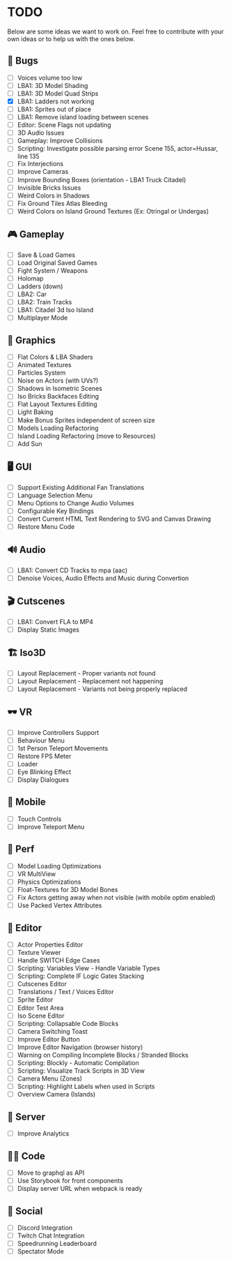 # TODO

Below are some ideas we want to work on. Feel free to contribute with your own ideas or to help us with the ones below.

## 🐛 Bugs
- [ ] Voices volume too low
- [ ] LBA1: 3D Model Shading
- [ ] LBA1: 3D Model Quad Strips
- [x] LBA1: Ladders not working
- [ ] LBA1: Sprites out of place
- [ ] LBA1: Remove island loading between scenes
- [ ] Editor: Scene Flags not updating
- [ ] 3D Audio Issues
- [ ] Gameplay: Improve Collisions
- [ ] Scripting: Investigate possible parsing error Scene 155, actor=Hussar, line 135
- [ ] Fix Interjections
- [ ] Improve Cameras
- [ ] Improve Bounding Boxes (orientation - LBA1 Truck Citadel)
- [ ] Invisible Bricks Issues
- [ ] Weird Colors in Shadows
- [ ] Fix Ground Tiles Atlas Bleeding
- [ ] Weird Colors on Island Ground Textures (Ex: Otringal or Undergas)

## 🎮 Gameplay
- [ ] Save & Load Games
- [ ] Load Original Saved Games
- [ ] Fight System / Weapons
- [ ] Holomap
- [ ] Ladders (down)
- [ ] LBA2: Car
- [ ] LBA2: Train Tracks
- [ ] LBA1: Citadel 3d Iso Island
- [ ] Multiplayer Mode

## 🎨 Graphics
- [ ] Flat Colors & LBA Shaders
- [ ] Animated Textures
- [ ] Particles System
- [ ] Noise on Actors (with UVs?)
- [ ] Shadows in Isometric Scenes
- [ ] Iso Bricks Backfaces Editing
- [ ] Flat Layout Textures Editing
- [ ] Light Baking
- [ ] Make Bonus Sprites independent of screen size
- [ ] Models Loading Refactoring
- [ ] Island Loading Refactoring (move to Resources)
- [ ] Add Sun

## 🖥️ GUI
- [ ] Support Existing Additional Fan Translations
- [ ] Language Selection Menu
- [ ] Menu Options to Change Audio Volumes
- [ ] Configurable Key Bindings
- [ ] Convert Current HTML Text Rendering to SVG and Canvas Drawing
- [ ] Restore Menu Code

## 🔊 Audio
- [ ] LBA1: Convert CD Tracks to mpa (aac)
- [ ] Denoise Voices, Audio Effects and Music during Convertion

## 🎬 Cutscenes
- [ ] LBA1: Convert FLA to MP4
- [ ] Display Static Images

## 🏗️ Iso3D
- [ ] Layout Replacement - Proper variants not found
- [ ] Layout Replacement - Replacement not happening
- [ ] Layout Replacement - Variants not being properly replaced

## 🕶️ VR
- [ ] Improve Controllers Support
- [ ] Behaviour Menu
- [ ] 1st Person Teleport Movements
- [ ] Restore FPS Meter
- [ ] Loader
- [ ] Eye Blinking Effect
- [ ] Display Dialogues

## 📱 Mobile
- [ ] Touch Controls
- [ ] Improve Teleport Menu

## 🚅 Perf
- [ ] Model Loading Optimizations
- [ ] VR MultiView
- [ ] Physics Optimizations
- [ ] Float-Textures for 3D Model Bones
- [ ] Fix Actors getting away when not visible (with mobile optim enabled)
- [ ] Use Packed Vertex Attributes

## 🧰 Editor
- [ ] Actor Properties Editor
- [ ] Texture Viewer
- [ ] Handle SWITCH Edge Cases
- [ ] Scripting: Variables View - Handle Variable Types
- [ ] Scripting: Complete IF Logic Gates Stacking
- [ ] Cutscenes Editor
- [ ] Translations / Text / Voices Editor
- [ ] Sprite Editor
- [ ] Editor Test Area
- [ ] Iso Scene Editor
- [ ] Scripting: Collapsable Code Blocks
- [ ] Camera Switching Toast
- [ ] Improve Editor Button
- [ ] Improve Editor Navigation (browser history)
- [ ] Warning on Compiling Incomplete Blocks / Stranded Blocks
- [ ] Scripting: Blockly - Automatic Compilation
- [ ] Scripting: Visualize Track Scripts in 3D View
- [ ] Camera Menu (Zones)
- [ ] Scripting: Highlight Labels when used in Scripts
- [ ] Overview Camera (Islands)

## 🚚 Server
- [ ] Improve Analytics

## 👨‍💻 Code
- [ ] Move to graphql as API
- [ ] Use Storybook for front components
- [ ] Display server URL when webpack is ready

## 👥 Social
- [ ] Discord Integration
- [ ] Twitch Chat Integration
- [ ] Speedrunning Leaderboard
- [ ] Spectator Mode
